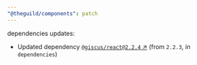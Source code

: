 ```yaml
---
"@theguild/components": patch
---
```

dependencies updates:
  - Updated dependency [`@giscus/react@2.2.4` ↗︎](https://www.npmjs.com/package/@giscus/react/v/2.2.4) (from `2.2.3`, in `dependencies`)
